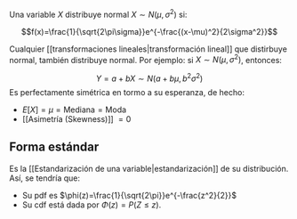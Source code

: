 
Una variable $X$ distribuye normal $X\sim N(\mu,\sigma^2)$ si: 

$$f(x)=\frac{1}{\sqrt{2\pi\sigma}}e^{-\frac{(x-\mu)^2}{2\sigma^2}}$$

Cualquier [[transformaciones lineales|transformación lineal]] que distirbuye normal, también distribuye normal. Por ejemplo: si $X\sim N(\mu,\sigma^2)$, entonces: 

$$Y=a+bX\sim N(a+b\mu, b^2\sigma^2)$$ 
Es perfectamente simétrica en tormo a su esperanza, de hecho: 

- $E[X]=\mu=\text{Mediana}=\text{Moda}$ 
- [[Asimetría (Skewness)]] $=0$ 

## Forma estándar 

Es la [[Estandarización de una variable|estandarización]] de su distribución. Así, se tendría que: 

- Su pdf es $\phi(z)=\frac{1}{\sqrt{2\pi}}e^{-\frac{z^2}{2}}$
- Su cdf está dada por $\Phi(z)=P(Z\leq z)$. 

